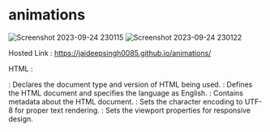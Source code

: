 # animations
![Screenshot 2023-09-24 230115](https://github.com/jaideepsingh0085/animations/assets/128147644/4d9dad62-7867-4087-bc1e-c7c454e02f94)
![Screenshot 2023-09-24 230122](https://github.com/jaideepsingh0085/animations/assets/128147644/f33decfd-ea1a-4e90-9bb8-900f313a1c21)

Hosted Link : https://jaideepsingh0085.github.io/animations/

HTML :
<!DOCTYPE html>: Declares the document type and version of HTML being used.
<html lang="en">: Defines the HTML document and specifies the language as English.
<head>: Contains metadata about the HTML document.
<meta charset="UTF-8">: Sets the character encoding to UTF-8 for proper text rendering.
<meta name="viewport" content="width=device-width, initial-scale=1.0">: Sets the viewport properties for responsive design.
<title>: Sets the title of the web page displayed in the browser tab.
<link href="./style.css" rel="stylesheet">: Links an external CSS file called "style.css" for styling.
<body>: Contains the visible content of the web page.
<div class="container">: Creates a container or division for grouping elements.
<img src="./watch-1.webp" alt="w-1" height="350" width="350">: Embeds an image with source, alternative text, and specific height and width attributes.
Similar <img> elements for additional images with different source and alt text.

CSS :
*: Selects all elements on the page and applies the following properties.

margin: Sets the margin to zero for all elements.

box-sizing: Sets the box model to "border-box" for all elements.

body: Styles the overall appearance of the web page, including background color and centering content both horizontally and vertically.

background: Sets the background color to black.

display: Uses flex layout for the body, allowing content to be centered.

justify-content: Centers content horizontally.

align-items: Centers content vertically.

min-height: Ensures a minimum height of 100% of the viewport height (100vh).

.container: Styles a container element for images with specific width and a reflective effect.

display: Uses flex layout for the container.

-webkit-box-reflect: Applies a reflective gradient effect below the images.

.container > img: Styles images within the container, specifying max-width, rotation, transition, border-radius, and box shadow.

max-width: Limits the maximum width of images to 350 pixels.

transform-origin: Sets the point of rotation to the center of the images.

transform: Applies a 3D perspective rotation to the images.

transition: Defines a smooth transition effect with a duration of 0.5 seconds.

border-radius: Adds rounded corners to images.

box-shadow: Creates a shadow effect around images.

.container:hover img: Styles images within the container when the container is hovered, reducing opacity.

opacity: Sets the opacity of images to 0.3 when hovered.

.container img:hover: Styles images directly when they are hovered, resetting the rotation and opacity to their default values.
